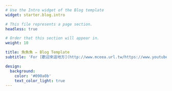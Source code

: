 ```yaml
---
# Use the Intro widget of the Blog template
widget: starter.blog.intro

# This file represents a page section.
headless: true

# Order that this section will appear in.
weight: 10

title: 魚魚魚 ✏️ Blog Template
subtitle: 'For [歡迎來這地方](http://www.mceea.url.tw/https://www.youtube.com/watch?v=wVE6qmueqGU)'

design:
  background:
    color: '#090a0b'
    text_color_light: true
---
```


